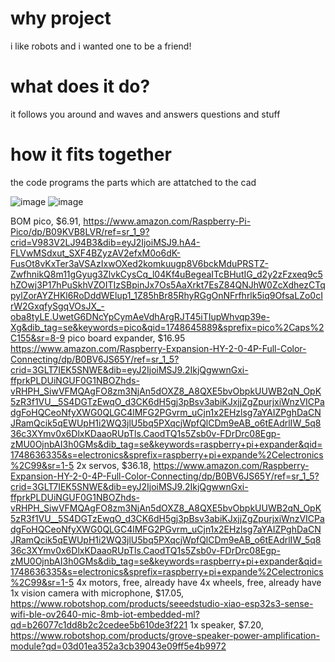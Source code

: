 # why project
i like robots and i wanted one to be a friend!
# what does it do?
it follows you around and waves and answers questions and stuff
# how it fits together
the code programs the parts which are attatched to the cad

![image](https://github.com/user-attachments/assets/2e0b020f-1bee-4e70-b134-81786d7b0333)
![image](https://github.com/user-attachments/assets/481919e5-e22f-481e-b413-683c74887d1d)

BOM
pico, $6.91, https://www.amazon.com/Raspberry-Pi-Pico/dp/B09KVB8LVR/ref=sr_1_9?crid=V983V2LJ94B3&dib=eyJ2IjoiMSJ9.hA4-FLVwMSdxut_SXF4BZyzAV2efxM0o6dK-FusOt8vKxTer3aVSAzIxwOXed2komkuugp8V6bckMduPRSTZ-ZwfhnikQ8m11gGyug3ZlvkCysCq_l04Kf4uBegeaITcBHutIG_d2y2zFzxeq9c5hZOwj3P17hPuSkhVZOITIzSBpinJx7Os5AaXrkt7EsZ84QNJhW0ZcXdhezCTqpylZorAYZHKl6RoDddWElup1_1Z85hBr85RhyRGgOnNFrfhrlk5iq9OfsaLZo0cIrW2GxqfySgqVOsJX_-oba8tyLE.UwetG6DNcYpCymAeVdhArgRJT45iTIupWhvqp39e-Xg&dib_tag=se&keywords=pico&qid=1748645889&sprefix=pico%2Caps%2C155&sr=8-9 
pico board expander, $16.95 https://www.amazon.com/Raspberry-Expansion-HY-2-0-4P-Full-Color-Connecting/dp/B0BV6JS65Y/ref=sr_1_5?crid=3GLT7IEK5SNWE&dib=eyJ2IjoiMSJ9.2IkjQgwwnGxi-ffprkPLDUiNGUF0G1NBOZhds-vRHPH_SiwVFMQAgFO8zm3NjAn5dOXZ8_A8QXE5bvObpkUUWB2qN_OpK5zR3f1VU__5S4DGTzEwqO_d3CK6dH5gj3pBsv3abiKJxjjZgZpurjxiWnzVICPadgFoHQCeoNfyXWG0QLGC4lMFG2PGvrm_uCjn1x2EHzlsg7aYAIZPghDaCNJRamQcik5qEWUpH1i2WQ3jlU5bq5PXqcjWpfQlCDm9eAB_o6tEAdrlIW_5q836c3XYmv0x6DlxKDaaoRUpTls.CaodTQ1s5Zsb0v-FDrDrc08Egp-zMU0OjnbAI3h0GMs&dib_tag=se&keywords=raspberry+pi+expander&qid=1748636335&s=electronics&sprefix=raspberry+pi+expande%2Celectronics%2C99&sr=1-5
2x servos, $36.18, https://www.amazon.com/Raspberry-Expansion-HY-2-0-4P-Full-Color-Connecting/dp/B0BV6JS65Y/ref=sr_1_5?crid=3GLT7IEK5SNWE&dib=eyJ2IjoiMSJ9.2IkjQgwwnGxi-ffprkPLDUiNGUF0G1NBOZhds-vRHPH_SiwVFMQAgFO8zm3NjAn5dOXZ8_A8QXE5bvObpkUUWB2qN_OpK5zR3f1VU__5S4DGTzEwqO_d3CK6dH5gj3pBsv3abiKJxjjZgZpurjxiWnzVICPadgFoHQCeoNfyXWG0QLGC4lMFG2PGvrm_uCjn1x2EHzlsg7aYAIZPghDaCNJRamQcik5qEWUpH1i2WQ3jlU5bq5PXqcjWpfQlCDm9eAB_o6tEAdrlIW_5q836c3XYmv0x6DlxKDaaoRUpTls.CaodTQ1s5Zsb0v-FDrDrc08Egp-zMU0OjnbAI3h0GMs&dib_tag=se&keywords=raspberry+pi+expander&qid=1748636335&s=electronics&sprefix=raspberry+pi+expande%2Celectronics%2C99&sr=1-5
4x motors, free, already have
4x wheels, free, already have
1x vision camera with microphone, $17.05, https://www.robotshop.com/products/seeedstudio-xiao-esp32s3-sense-wifi-ble-ov2640-mic-8mb-iot-embedded-ml?qd=b26077c1dd8b2c2cedee5b610de3f221
1x speaker, $7.20, https://www.robotshop.com/products/grove-speaker-power-amplification-module?qd=03d01ea352a3cb39043e09ff5e4b9972


